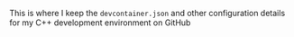 This is where I keep the `devcontainer.json` and other configuration details for my C++ development environment on GitHub
